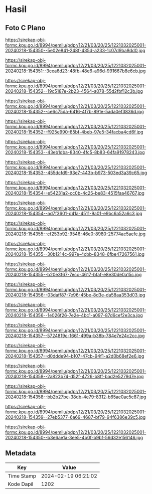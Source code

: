 # Hasil

## Foto C Plano

https://sirekap-obj-formc.kpu.go.id/8994/pemilu/pdpr/12/21/03/20/25/1221032025001-20240218-154350--5e02e841-248f-435d-a233-1c07d9ba8dd0.jpg

https://sirekap-obj-formc.kpu.go.id/8994/pemilu/pdpr/12/21/03/20/25/1221032025001-20240218-154351--3cea6d23-48fb-48e6-a96d-991667b8e6cb.jpg

https://sirekap-obj-formc.kpu.go.id/8994/pemilu/pdpr/12/21/03/20/25/1221032025001-20240218-154352--19c5187e-2b23-4564-a078-55d2fbf12c3b.jpg

https://sirekap-obj-formc.kpu.go.id/8994/pemilu/pdpr/12/21/03/20/25/1221032025001-20240218-154352--ce6c75da-6416-4f7b-891e-5ada0ef3836d.jpg

https://sirekap-obj-formc.kpu.go.id/8994/pemilu/pdpr/12/21/03/20/25/1221032025001-20240218-154352--f925e990-85bf-4beb-97e5-34facba4cd6f.jpg

https://sirekap-obj-formc.kpu.go.id/8994/pemilu/pdpr/12/21/03/20/25/1221032025001-20240218-154353--43eb1dba-8340-4fc5-8b83-64fa91978243.jpg

https://sirekap-obj-formc.kpu.go.id/8994/pemilu/pdpr/12/21/03/20/25/1221032025001-20240218-154353--455dcfd9-93e7-443b-b973-503ed3a39c65.jpg

https://sirekap-obj-formc.kpu.go.id/8994/pemilu/pdpr/12/21/03/20/25/1221032025001-20240218-154354--e54231a2-cc0b-4c25-be83-4515faa46767.jpg

https://sirekap-obj-formc.kpu.go.id/8994/pemilu/pdpr/12/21/03/20/25/1221032025001-20240218-154354--ad7f3601-d41a-4511-9a01-e9bc6a52a6c3.jpg

https://sirekap-obj-formc.kpu.go.id/8994/pemilu/pdpr/12/21/03/20/25/1221032025001-20240218-154355--cf253b92-9546-46e0-8980-25774ac5aefe.jpg

https://sirekap-obj-formc.kpu.go.id/8994/pemilu/pdpr/12/21/03/20/25/1221032025001-20240218-154355--30b1214c-997e-4cbb-8348-6fbe47267561.jpg

https://sirekap-obj-formc.kpu.go.id/8994/pemilu/pdpr/12/21/03/20/25/1221032025001-20240218-154355--b20e3f67-7ecc-4617-bfaf-e8e30de0a15c.jpg

https://sirekap-obj-formc.kpu.go.id/8994/pemilu/pdpr/12/21/03/20/25/1221032025001-20240218-154356--03daff87-7e96-45be-8d3e-da58aa353d03.jpg

https://sirekap-obj-formc.kpu.go.id/8994/pemilu/pdpr/12/21/03/20/25/1221032025001-20240218-154356--1e026f26-7e2e-4bc1-a097-87d6cef2e3ca.jpg

https://sirekap-obj-formc.kpu.go.id/8994/pemilu/pdpr/12/21/03/20/25/1221032025001-20240218-154357--5724819c-1661-499a-b38b-784e7e24c2cc.jpg

https://sirekap-obj-formc.kpu.go.id/8994/pemilu/pdpr/12/21/03/20/25/1221032025001-20240218-154357--d0ddde94-b107-47cb-94f1-a2d0b68ef2e6.jpg

https://sirekap-obj-formc.kpu.go.id/8994/pemilu/pdpr/12/21/03/20/25/1221032025001-20240218-154358--2a823b74-d52f-4726-b8ff-bad2e5279d7e.jpg

https://sirekap-obj-formc.kpu.go.id/8994/pemilu/pdpr/12/21/03/20/25/1221032025001-20240218-154358--bb2b27be-38db-4e79-8312-b65ae0ac5c87.jpg

https://sirekap-obj-formc.kpu.go.id/8994/pemilu/pdpr/12/21/03/20/25/1221032025001-20240218-154359--27eb5377-6a69-4687-bf79-94f6386e39c5.jpg

https://sirekap-obj-formc.kpu.go.id/8994/pemilu/pdpr/12/21/03/20/25/1221032025001-20240218-154350--b3e6ae1a-3ee5-4b0f-b9bf-56d32e156146.jpg


## Metadata

| Key        | Value               |
| ---------- | ------------------- |
| Time Stamp | 2024-02-19 06:21:02 |
| Kode Dapil | 1202                |



